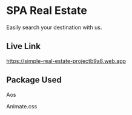 # SPA Real Estate

Easily search your destination with us.

## Live Link

 https://simple-real-estate-projectb9a8.web.app

## Package Used

Aos

Animate.css

